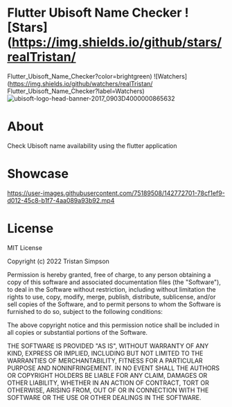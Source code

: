 # Flutter Ubisoft Name Checker ![Stars](https://img.shields.io/github/stars/realTristan/
Flutter_Ubisoft_Name_Checker?color=brightgreen) ![Watchers](https://img.shields.io/github/watchers/realTristan/
Flutter_Ubisoft_Name_Checker?label=Watchers)
![ubisoft-logo-head-banner-2017_0903D4000000865632](https://user-images.githubusercontent.com/75189508/186450611-cb2e9248-8e5a-46b8-9908-d7dd54e2fb18.jpg)

# About
Check Ubisoft name availability using the flutter application

# Showcase
https://user-images.githubusercontent.com/75189508/142772701-78cf1ef9-d012-45c8-b1f7-4aa089a93b92.mp4

# License
MIT License

Copyright (c) 2022 Tristan Simpson

Permission is hereby granted, free of charge, to any person obtaining a copy
of this software and associated documentation files (the "Software"), to deal
in the Software without restriction, including without limitation the rights
to use, copy, modify, merge, publish, distribute, sublicense, and/or sell
copies of the Software, and to permit persons to whom the Software is
furnished to do so, subject to the following conditions:

The above copyright notice and this permission notice shall be included in all
copies or substantial portions of the Software.

THE SOFTWARE IS PROVIDED "AS IS", WITHOUT WARRANTY OF ANY KIND, EXPRESS OR
IMPLIED, INCLUDING BUT NOT LIMITED TO THE WARRANTIES OF MERCHANTABILITY,
FITNESS FOR A PARTICULAR PURPOSE AND NONINFRINGEMENT. IN NO EVENT SHALL THE
AUTHORS OR COPYRIGHT HOLDERS BE LIABLE FOR ANY CLAIM, DAMAGES OR OTHER
LIABILITY, WHETHER IN AN ACTION OF CONTRACT, TORT OR OTHERWISE, ARISING FROM,
OUT OF OR IN CONNECTION WITH THE SOFTWARE OR THE USE OR OTHER DEALINGS IN THE
SOFTWARE.
